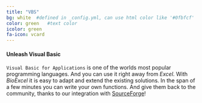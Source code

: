 ```yaml
---
title: "VBS"
bg: white  #defined in _config.yml, can use html color like '#0fbfcf'
color: green   #text color
icolor: green
fa-icon: vcard
---
```


#### Unleash Visual Basic
`Visual Basic for Applications` is one of the worlds most popular programming languages. And you can use it right away from *Excel*. With *BioExcel* it is easy to adapt and extend the existing solutions. In the span of a few minutes you can write your own functions. And give them back to the community, thanks to our integration with [SourceForge](https://sourceforge.net/lolnope)!
